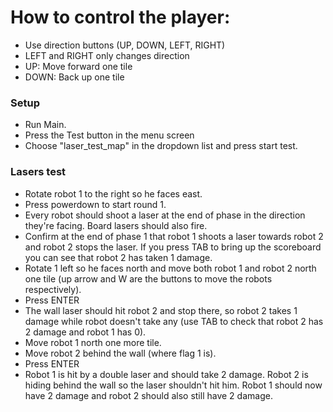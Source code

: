 # How to control the player:
- Use direction buttons (UP, DOWN, LEFT, RIGHT)
- LEFT and RIGHT only changes direction
- UP: Move forward one tile
- DOWN: Back up one tile

### Setup
* Run Main.
* Press the Test button in the menu screen
* Choose "laser_test_map" in the dropdown list and press start test. 

### Lasers test
* Rotate robot 1 to the right so he faces east.
* Press powerdown to start round 1.
* Every robot should shoot a laser at the end of phase in the direction they're facing. Board lasers should also fire.
* Confirm at the end of phase 1 that robot 1 shoots a laser towards robot 2 and robot 2 stops the laser. If you press
TAB to bring up the scoreboard you can see that robot 2 has taken 1 damage.
* Rotate 1 left so he faces north and move both robot 1 and robot 2 north one tile (up arrow and W are the buttons to
move the robots respectively).
* Press ENTER
* The wall laser should hit robot 2 and stop there, so robot 2 takes 1 damage while robot doesn't take any
(use TAB to check that robot 2 has 2 damage and robot 1 has 0).
* Move robot 1 north one more tile.
* Move robot 2 behind the wall (where flag 1 is).
* Press ENTER
* Robot 1 is hit by a double laser and should take 2 damage. Robot 2 is hiding behind the wall so the laser shouldn't
hit him. Robot 1 should now have 2 damage and robot 2 should also still have 2 damage.